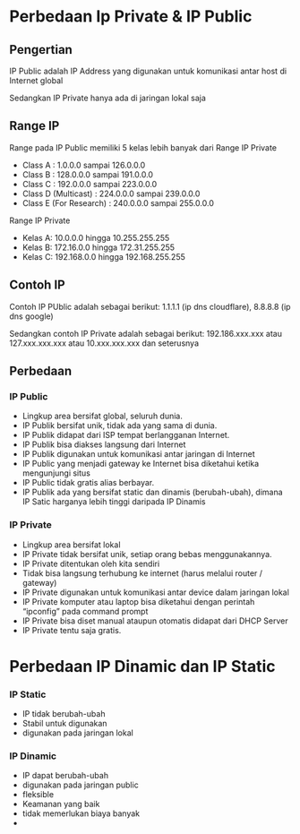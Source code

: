 # Perbedaan Ip Private & IP Public
## Pengertian
IP Public adalah IP Address yang digunakan untuk komunikasi antar host di Internet global

Sedangkan IP Private hanya ada di jaringan lokal saja
## Range IP
Range pada IP Public memiliki 5 kelas lebih banyak dari Range IP Private
- Class A  : 1.0.0.0 sampai 126.0.0.0
- Class B : 128.0.0.0 sampai 191.0.0.0
- Class C : 192.0.0.0 sampai 223.0.0.0
- Class D (Multicast)  : 224.0.0.0 sampai 239.0.0.0
- Class E (For Research)  : 240.0.0.0 sampai 255.0.0.0

Range IP Private
- Kelas A: 10.0.0.0 hingga 10.255.255.255
- Kelas B: 172.16.0.0 hingga 172.31.255.255
- Kelas C: 192.168.0.0 hingga 192.168.255.255
## Contoh IP 
Contoh IP PUblic adalah sebagai berikut:
1.1.1.1 (ip dns cloudflare), 8.8.8.8 (ip dns google)

Sedangkan contoh IP Private adalah sebagai berikut:
192.186.xxx.xxx atau 127.xxx.xxx.xxx atau 10.xxx.xxx.xxx dan seterusnya

## Perbedaan
### IP Public
- Lingkup area bersifat global, seluruh dunia.
- IP Publik bersifat unik, tidak ada yang sama di dunia.
- IP Publik didapat dari ISP tempat berlangganan Internet.
- IP Publik bisa diakses langsung dari Internet
- IP Publik digunakan untuk komunikasi antar jaringan di Internet
- IP Public yang menjadi gateway ke Internet bisa diketahui ketika mengunjungi situs
- IP Public tidak gratis alias berbayar.
- IP Publik ada yang bersifat static dan dinamis (berubah-ubah), dimana IP Satic harganya lebih tinggi daripada IP Dinamis

### IP Private
- Lingkup area bersifat lokal
- IP Private tidak bersifat unik, setiap orang bebas menggunakannya.
- IP Private ditentukan oleh kita sendiri
- Tidak bisa langsung terhubung ke internet (harus melalui router / gateway)
- IP Private digunakan untuk komunikasi antar device dalam jaringan lokal
- IP Private komputer atau laptop bisa diketahui dengan perintah “ipconfig” pada command prompt
- IP Private bisa diset manual ataupun otomatis didapat dari DHCP Server
- IP Private tentu saja gratis.


# Perbedaan IP Dinamic dan IP Static
### IP Static
- IP tidak berubah-ubah
- Stabil untuk digunakan
- digunakan pada jaringan lokal

### IP Dinamic
- IP dapat berubah-ubah
- digunakan pada jaringan public
- fleksible
- Keamanan yang baik
- tidak memerlukan biaya banyak
- 